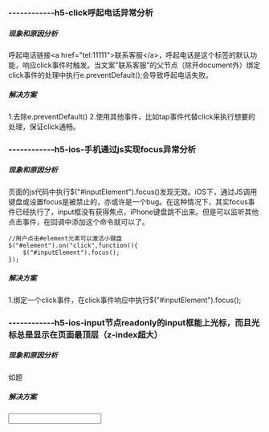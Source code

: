 ### ------------h5-click呼起电话异常分析
##### 现象和原因分析
呼起电话链接\<a href="tel:11111">联系客服\</a>，呼起电话是这个标签的默认功能，响应click事件时触发。当文案"联系客服"的父节点（除开document外）绑定click事件的处理中执行e.preventDefault();会导致呼起电话失败。
##### 解决方案
1.去除e.preventDefault() 
2.使用其他事件，比如tap事件代替click来执行想要的处理，保证click通畅。

  
### ------------h5-ios-手机通过js实现focus异常分析
##### 现象和原因分析
页面的js代码中执行$("#inputElement").focus()发现无效。iOS下，通过JS调用键盘或设置focus是被禁止的，亦或许是一个bug。在这种情况下，其实focus事件已经执行了，input框没有获得焦点，iPhone键盘跳不出来。但是可以监听其他点击事件，在回调中添加这个命令就可以了。
```
//用户点击#element元素可以激活小键盘
$("#element").on("click",function(){
	$("#inputElement").focus();
});
```
##### 解决方案
1.绑定一个click事件，在click事件响应中执行$("#inputElement").focus();
 
 
### ------------h5-ios-input节点readonly的input框能上光标，而且光标总是显示在页面最顶层（z-index超大）
##### 现象和原因分析
如题
##### 解决方案
<input type="text" readonly unselectable="on" onfocus="this.blur()">
	
